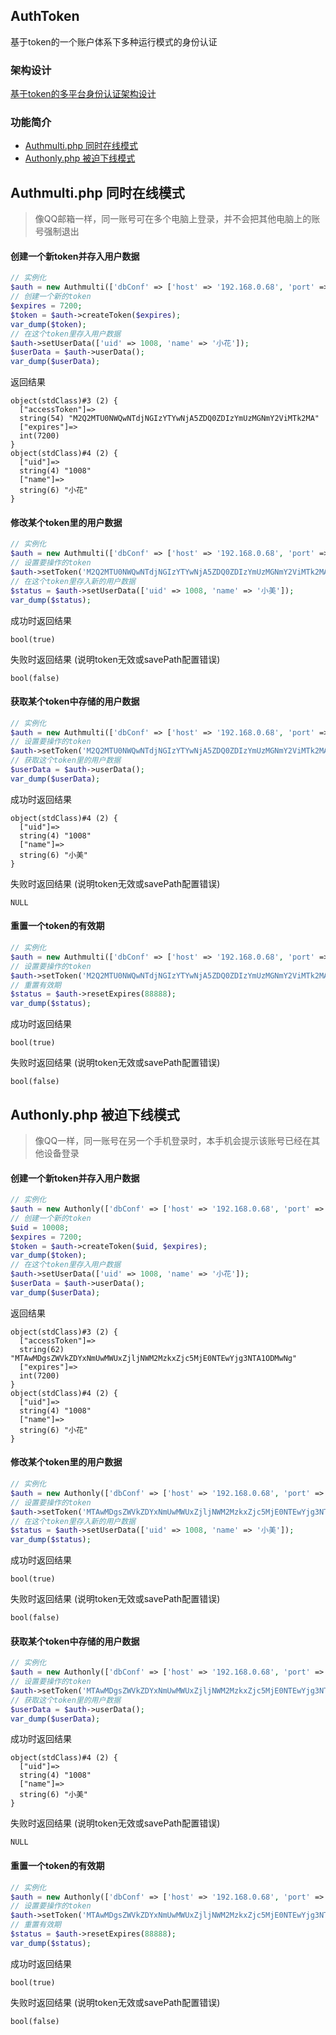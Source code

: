 ## AuthToken

基于token的一个账户体系下多种运行模式的身份认证

### 架构设计

[基于token的多平台身份认证架构设计](http://www.cnblogs.com/beer/p/6029861.html)

### 功能简介

- [Authmulti.php 同时在线模式](https://github.com/onanying/AuthToken#authmultiphp-同时在线模式)
- [Authonly.php 被迫下线模式](https://github.com/onanying/AuthToken#authonlyphp-被迫下线模式)



## Authmulti.php 同时在线模式

> 像QQ邮箱一样，同一账号可在多个电脑上登录，并不会把其他电脑上的账号强制退出

#### 创建一个新token并存入用户数据

```php
// 实例化
$auth = new Authmulti(['dbConf' => ['host' => '192.168.0.68', 'port' => '6379', 'auth' => '123456'], 'savePath' => 'test-multi']);
// 创建一个新的token
$expires = 7200;
$token = $auth->createToken($expires);
var_dump($token);
// 在这个token里存入用户数据
$auth->setUserData(['uid' => 1008, 'name' => '小花']);
$userData = $auth->userData();
var_dump($userData);
```

返回结果

	object(stdClass)#3 (2) {
	  ["accessToken"]=>
	  string(54) "M2Q2MTU0NWQwNTdjNGIzYTYwNjA5ZDQ0ZDIzYmUzMGNmY2ViMTk2MA"
	  ["expires"]=>
	  int(7200)
	}
	object(stdClass)#4 (2) {
	  ["uid"]=>
	  string(4) "1008"
	  ["name"]=>
	  string(6) "小花"
	}

#### 修改某个token里的用户数据

```php
// 实例化
$auth = new Authmulti(['dbConf' => ['host' => '192.168.0.68', 'port' => '6379', 'auth' => '123456'], 'savePath' => 'test-multi']);
// 设置要操作的token
$auth->setToken('M2Q2MTU0NWQwNTdjNGIzYTYwNjA5ZDQ0ZDIzYmUzMGNmY2ViMTk2MA');
// 在这个token里存入新的用户数据
$status = $auth->setUserData(['uid' => 1008, 'name' => '小美']);
var_dump($status);
```

成功时返回结果

	bool(true)

失败时返回结果 (说明token无效或savePath配置错误)

	bool(false)

#### 获取某个token中存储的用户数据

```php
// 实例化
$auth = new Authmulti(['dbConf' => ['host' => '192.168.0.68', 'port' => '6379', 'auth' => '123456'], 'savePath' => 'test-multi']);
// 设置要操作的token
$auth->setToken('M2Q2MTU0NWQwNTdjNGIzYTYwNjA5ZDQ0ZDIzYmUzMGNmY2ViMTk2MA');
// 获取这个token里的用户数据
$userData = $auth->userData();
var_dump($userData);
```

成功时返回结果

	object(stdClass)#4 (2) {
	  ["uid"]=>
	  string(4) "1008"
	  ["name"]=>
	  string(6) "小美"
	}

失败时返回结果 (说明token无效或savePath配置错误)

	NULL

#### 重置一个token的有效期

```php
// 实例化
$auth = new Authmulti(['dbConf' => ['host' => '192.168.0.68', 'port' => '6379', 'auth' => '123456'], 'savePath' => 'test-multi']);
// 设置要操作的token
$auth->setToken('M2Q2MTU0NWQwNTdjNGIzYTYwNjA5ZDQ0ZDIzYmUzMGNmY2ViMTk2MA');
// 重置有效期
$status = $auth->resetExpires(88888);
var_dump($status);
```

成功时返回结果

	bool(true)

失败时返回结果 (说明token无效或savePath配置错误)

	bool(false)



## Authonly.php 被迫下线模式

> 像QQ一样，同一账号在另一个手机登录时，本手机会提示该账号已经在其他设备登录

#### 创建一个新token并存入用户数据

```php
// 实例化
$auth = new Authonly(['dbConf' => ['host' => '192.168.0.68', 'port' => '6379', 'auth' => '123456'], 'savePath' => 'test-only']);
// 创建一个新的token
$uid = 10008;
$expires = 7200;
$token = $auth->createToken($uid, $expires);
var_dump($token);
// 在这个token里存入用户数据
$auth->setUserData(['uid' => 1008, 'name' => '小花']);
$userData = $auth->userData();
var_dump($userData);
```

返回结果

	object(stdClass)#3 (2) {
	  ["accessToken"]=>
	  string(62) "MTAwMDgsZWVkZDYxNmUwMWUxZjljNWM2MzkxZjc5MjE0NTEwYjg3NTA1ODMwNg"
	  ["expires"]=>
	  int(7200)
	}
	object(stdClass)#4 (2) {
	  ["uid"]=>
	  string(4) "1008"
	  ["name"]=>
	  string(6) "小花"
	}

#### 修改某个token里的用户数据

```php
// 实例化
$auth = new Authonly(['dbConf' => ['host' => '192.168.0.68', 'port' => '6379', 'auth' => '123456'], 'savePath' => 'test-only']);
// 设置要操作的token
$auth->setToken('MTAwMDgsZWVkZDYxNmUwMWUxZjljNWM2MzkxZjc5MjE0NTEwYjg3NTA1ODMwNg');
// 在这个token里存入新的用户数据
$status = $auth->setUserData(['uid' => 1008, 'name' => '小美']);
var_dump($status);
```

成功时返回结果

	bool(true)

失败时返回结果 (说明token无效或savePath配置错误)

	bool(false)


#### 获取某个token中存储的用户数据

```php
// 实例化
$auth = new Authonly(['dbConf' => ['host' => '192.168.0.68', 'port' => '6379', 'auth' => '123456'], 'savePath' => 'test-only']);
// 设置要操作的token
$auth->setToken('MTAwMDgsZWVkZDYxNmUwMWUxZjljNWM2MzkxZjc5MjE0NTEwYjg3NTA1ODMwNg');
// 获取这个token里的用户数据
$userData = $auth->userData();
var_dump($userData);
```

成功时返回结果

	object(stdClass)#4 (2) {
	  ["uid"]=>
	  string(4) "1008"
	  ["name"]=>
	  string(6) "小美"
	}

失败时返回结果 (说明token无效或savePath配置错误)

	NULL

#### 重置一个token的有效期

```php
// 实例化
$auth = new Authonly(['dbConf' => ['host' => '192.168.0.68', 'port' => '6379', 'auth' => '123456'], 'savePath' => 'test-only']);
// 设置要操作的token
$auth->setToken('MTAwMDgsZWVkZDYxNmUwMWUxZjljNWM2MzkxZjc5MjE0NTEwYjg3NTA1ODMwNg');
// 重置有效期
$status = $auth->resetExpires(88888);
var_dump($status);
```

成功时返回结果

	bool(true)

失败时返回结果 (说明token无效或savePath配置错误)

	bool(false)
